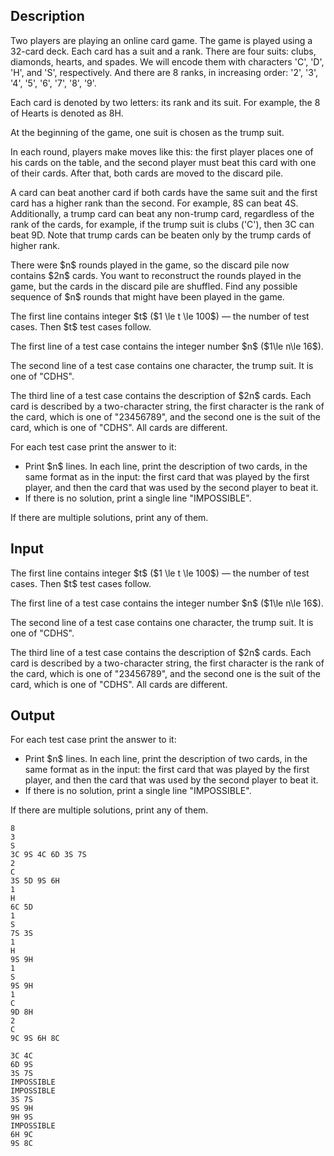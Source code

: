 ## Description

<div><p>Two players are playing an online card game. The game is played using a 32-card deck. Each card has a suit and a rank. There are four suits: clubs, diamonds, hearts, and spades. We will encode them with characters '<span class="tex-font-style-tt">C</span>', '<span class="tex-font-style-tt">D</span>', '<span class="tex-font-style-tt">H</span>', and '<span class="tex-font-style-tt">S</span>', respectively. And there are 8 ranks, in increasing order: '<span class="tex-font-style-tt">2</span>', '<span class="tex-font-style-tt">3</span>', '<span class="tex-font-style-tt">4</span>', '<span class="tex-font-style-tt">5</span>', '<span class="tex-font-style-tt">6</span>', '<span class="tex-font-style-tt">7</span>', '<span class="tex-font-style-tt">8</span>', '<span class="tex-font-style-tt">9</span>'.</p><p>Each card is denoted by two letters: its rank and its suit. For example, the 8 of Hearts is denoted as <span class="tex-font-style-tt">8H</span>.</p><p>At the beginning of the game, one suit is chosen as the <span class="tex-font-style-bf">trump suit</span>.</p><p>In each round, players make moves like this: the first player places one of his cards on the table, and the second player must beat this card with one of their cards. After that, both cards are moved to the discard pile.</p><p>A card can beat another card if both cards have the same suit and the first card has a higher rank than the second. For example, <span class="tex-font-style-tt">8S</span> can beat <span class="tex-font-style-tt">4S</span>. Additionally, a trump card can beat any non-trump card, regardless of the rank of the cards, for example, if the trump suit is clubs ('<span class="tex-font-style-tt">C</span>'), then <span class="tex-font-style-tt">3C</span> can beat <span class="tex-font-style-tt">9D</span>. Note that trump cards can be beaten only by the trump cards of higher rank.</p><p>There were $n$ rounds played in the game, so the discard pile now contains $2n$ cards. You want to reconstruct the rounds played in the game, but the cards in the discard pile are shuffled. Find any possible sequence of $n$ rounds that might have been played in the game.</p></div><div class="input-specification"><p>The first line contains integer $t$ ($1 \le t \le 100$) — the number of test cases. Then $t$ test cases follow.</p><p>The first line of a test case contains the integer number $n$ ($1\le n\le 16$).</p><p>The second line of a test case contains one character, the trump suit. It is one of "<span class="tex-font-style-tt">CDHS</span>".</p><p>The third line of a test case contains the description of $2n$ cards. Each card is described by a two-character string, the first character is the rank of the card, which is one of "<span class="tex-font-style-tt">23456789</span>", and the second one is the suit of the card, which is one of "<span class="tex-font-style-tt">CDHS</span>". All cards are different.</p></div><div class="output-specification"><p>For each test case print the answer to it:</p><ul><li> Print $n$ lines. In each line, print the description of two cards, in the same format as in the input: the first card that was played by the first player, and then the card that was used by the second player to beat it.</li><li> If there is no solution, print a single line "<span class="tex-font-style-tt">IMPOSSIBLE</span>".</li></ul><p>If there are multiple solutions, print any of them.</p></div>

## Input

<p>The first line contains integer $t$ ($1 \le t \le 100$) — the number of test cases. Then $t$ test cases follow.</p><p>The first line of a test case contains the integer number $n$ ($1\le n\le 16$).</p><p>The second line of a test case contains one character, the trump suit. It is one of "<span class="tex-font-style-tt">CDHS</span>".</p><p>The third line of a test case contains the description of $2n$ cards. Each card is described by a two-character string, the first character is the rank of the card, which is one of "<span class="tex-font-style-tt">23456789</span>", and the second one is the suit of the card, which is one of "<span class="tex-font-style-tt">CDHS</span>". All cards are different.</p>

## Output

<p>For each test case print the answer to it:</p><ul><li> Print $n$ lines. In each line, print the description of two cards, in the same format as in the input: the first card that was played by the first player, and then the card that was used by the second player to beat it.</li><li> If there is no solution, print a single line "<span class="tex-font-style-tt">IMPOSSIBLE</span>".</li></ul><p>If there are multiple solutions, print any of them.</p>





```input1|2,3,4,8,9,10,14,15,16,20,21,22
8
3
S
3C 9S 4C 6D 3S 7S
2
C
3S 5D 9S 6H
1
H
6C 5D
1
S
7S 3S
1
H
9S 9H
1
S
9S 9H
1
C
9D 8H
2
C
9C 9S 6H 8C
```




```output1
3C 4C
6D 9S
3S 7S
IMPOSSIBLE
IMPOSSIBLE
3S 7S
9S 9H
9H 9S
IMPOSSIBLE
6H 9C
9S 8C
```


